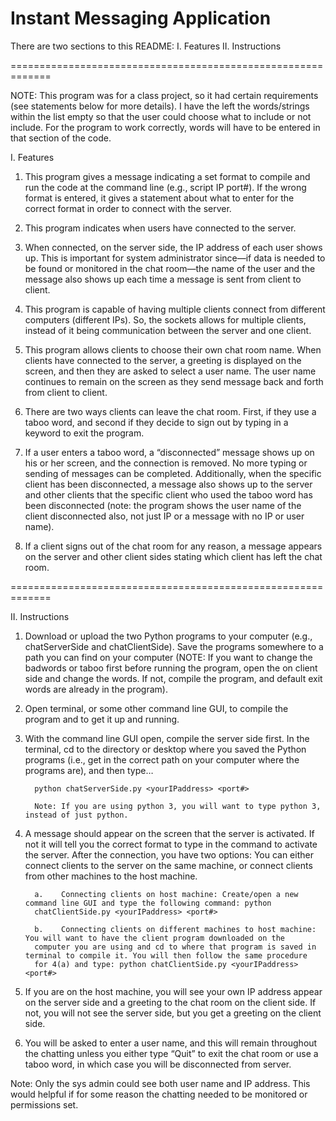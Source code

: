 # Instant Messaging Application

There are two sections to this README: 
I. Features
II. Instructions

=============================================================

NOTE: This program was for a class project, so it had certain requirements (see statements below for more details). I have the left the words/strings within the list empty so that the user could choose what to include or not include. For the program to work correctly, words will have to be entered in that section of the code. 

I. Features

1.	This program gives a message indicating a set format to compile and run the code at the command line (e.g., script IP port#). If the wrong format is entered, it gives a statement about what to enter for the correct format in order to connect with the server.  

2.	This program indicates when users have connected to the server.  

3.	When connected, on the server side, the IP address of each user shows up. This is important for system administrator since—if data is needed to be found or monitored in the chat room—the name of the user and the message also shows up each time a message is sent from client to client.

4.	This program is capable of having multiple clients connect from different computers (different IPs). So, the sockets allows for multiple clients, instead of it being communication between the server and one client.

5.	This program allows clients to choose their own chat room name. When clients have connected to the server, a greeting is displayed on the screen, and then they are asked to select a user name. The user name continues to remain on the screen as they send message back and forth from client to client. 

6.	There are two ways clients can leave the chat room. First, if they use a taboo word, and second if they decide to sign out by typing in a keyword to exit the program.

7.	If a user enters a taboo word, a “disconnected” message shows up on his or her screen, and the connection is removed. No more typing or sending of messages can be completed. Additionally, when the specific client has been disconnected, a message also shows up to the server and other clients that the specific client who used the taboo word has been disconnected (note: the program shows the user name of the client disconnected also, not just IP or a message with no IP or user name). 

8.	If a client signs out of the chat room for any reason, a message appears on the server and other client sides stating which client has left the chat room. 

=============================================================


II. Instructions

1.	Download or upload the two Python programs to your computer (e.g., chatServerSide and chatClientSide). Save the programs somewhere to a path you can find on your computer (NOTE: If you want to change the badwords or taboo first before running the program, open the on client side and change the words. If not, compile the program, and default exit words are already in the program).  

2.	Open terminal, or some other command line GUI, to compile the program and to get it up and running. 

3.	With the command line GUI open, compile the server side first. In the terminal, cd to the directory or desktop where you saved the Python programs (i.e., get in the correct path on your computer where the programs are), and then type… 

          python chatServerSide.py <yourIPaddress> <port#>   

          Note: If you are using python 3, you will want to type python 3, instead of just python. 

4.	A message should appear on the screen that the server is activated. If not it will tell you the correct format to type in the command to activate the server. After the connection, you have two options: You can either connect clients to the server on the same machine, or connect clients from other machines to the host machine. 
	
          a.	Connecting clients on host machine: Create/open a new command line GUI and type the following command: python     
          chatClientSide.py <yourIPaddress> <port#>
   
          b.	Connecting clients on different machines to host machine: You will want to have the client program downloaded on the 
          computer you are using and cd to where that program is saved in terminal to compile it. You will then follow the same procedure 
          for 4(a) and type: python chatClientSide.py <yourIPaddress> <port#>

5.	If you are on the host machine, you will see your own IP address appear on the server side and a greeting to the chat room on the client side. If not, you will not see the server side, but you get a greeting on the client side. 

6.	You will be asked to enter a user name, and this will remain throughout the chatting unless you either type “Quit” to exit the chat room or use a taboo word, in which case you will be disconnected from server.  

Note: Only the sys admin could see both user name and IP address. This would helpful if for some reason the chatting needed to be monitored or permissions set.  
